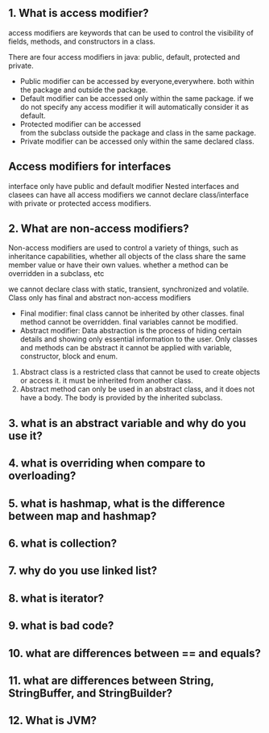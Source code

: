 ## 1. What is access modifier?
access modifiers are keywords that can be used to control the visibility of 
fields, methods,  and constructors in a class.

There are four access modifiers in java: public, default, protected 
and private.
* Public modifier can be accessed by everyone,everywhere. 
both within the package and outside the package.
* Default modifier can be accessed only within the same package.
if we do not specify any access modifier it will automatically
consider it as default.
* Protected modifier can be accessed  
from the subclass outside the package and class in the same package.
* Private modifier can be accessed only within the same declared class.

## Access modifiers for interfaces
interface only have public and default modifier
Nested interfaces and clasees can have all access modifiers
we cannot declare class/interface with private or protected access
modifiers.


## 2. What are non-access modifiers?
Non-access modifiers are used to control a variety of things,
such as inheritance capabilities, whether all objects of the class 
share the same member value or have their own values.
whether a method can be overridden in a subclass, etc

we cannot declare class with static, transient, synchronized
and volatile.
Class only has final and abstract non-access modifiers

* Final modifier:
final class cannot be inherited by other classes.
final method cannot be overridden.
final variables cannot be modified.
* Abstract modifier:
Data abstraction is the process of hiding certain details and showing only 
essential information to the user.
Only classes and methods can be abstract
it cannot be applied with variable, constructor, 
block and enum.
1. Abstract class is a restricted class that cannot be used to create objects or 
access it. it must be inherited from another class.
2. Abstract method can only be used in an abstract class, and it does not have a body.
The body is provided by the inherited subclass.



## 3. what is an abstract variable and why do you use it?
## 4. what is overriding when compare to overloading?
## 5. what is hashmap, what is the difference between map and hashmap?
## 6. what is collection?
## 7. why do you use linked list?
## 8. what is iterator?
## 9. what is bad code?
## 10. what are differences between == and equals?
## 11. what are differences between String, StringBuffer, and StringBuilder?
## 12. What is JVM?

